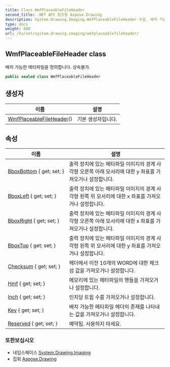 ```yaml
---
title: Class WmfPlaceableFileHeader
second_title: .NET API 참조용 Aspose.Drawing
description: System.Drawing.Imaging.WmfPlaceableFileHeader 수업. 배치 가능한 메타파일을 정의합니다. 상속불가.
type: docs
weight: 880
url: /ko/net/system.drawing.imaging/wmfplaceablefileheader/
---
```

## WmfPlaceableFileHeader class

배치 가능한 메타파일을 정의합니다. 상속불가.

```csharp
public sealed class WmfPlaceableFileHeader
```

## 생성자

| 이름 | 설명 |
| --- | --- |
| [WmfPlaceableFileHeader](wmfplaceablefileheader/)() | 기본 생성자입니다. |

## 속성

| 이름 | 설명 |
| --- | --- |
| [BboxBottom](../../system.drawing.imaging/wmfplaceablefileheader/bboxbottom/) { get; set; } | 출력 장치에 있는 메타파일 이미지의 경계 사각형 오른쪽 아래 모서리에 대한 y 좌표를 가져오거나 설정합니다. |
| [BboxLeft](../../system.drawing.imaging/wmfplaceablefileheader/bboxleft/) { get; set; } | 출력 장치에 있는 메타파일 이미지의 경계 사각형 왼쪽 위 모서리에 대한 x 좌표를 가져오거나 설정합니다. |
| [BboxRight](../../system.drawing.imaging/wmfplaceablefileheader/bboxright/) { get; set; } | 출력 장치에 있는 메타파일 이미지의 경계 사각형 오른쪽 아래 모서리에 대한 x 좌표를 가져오거나 설정합니다. |
| [BboxTop](../../system.drawing.imaging/wmfplaceablefileheader/bboxtop/) { get; set; } | 출력 장치에 있는 메타파일 이미지의 경계 사각형 왼쪽 위 모서리에 대한 y 좌표를 가져오거나 설정합니다. |
| [Checksum](../../system.drawing.imaging/wmfplaceablefileheader/checksum/) { get; set; } | 헤더에서 이전 10개의 WORD에 대한 체크섬 값을 가져오거나 설정합니다. |
| [Hmf](../../system.drawing.imaging/wmfplaceablefileheader/hmf/) { get; set; } | 메모리에 있는 메타파일의 핸들을 가져오거나 설정합니다. |
| [Inch](../../system.drawing.imaging/wmfplaceablefileheader/inch/) { get; set; } | 인치당 트윕 수를 가져오거나 설정합니다. |
| [Key](../../system.drawing.imaging/wmfplaceablefileheader/key/) { get; set; } | 배치 가능한 메타파일 헤더의 존재를 나타내는 값을 가져오거나 설정합니다. |
| [Reserved](../../system.drawing.imaging/wmfplaceablefileheader/reserved/) { get; set; } | 예약됨. 사용하지 마세요. |

### 또한보십시오

* 네임스페이스 [System.Drawing.Imaging](../../system.drawing.imaging/)
* 집회 [Aspose.Drawing](../../)


